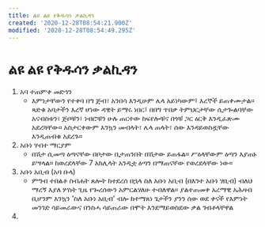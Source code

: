 ```yaml
---
title: ልዩ ልዩ የቅዱሳን ቃልኪዳን
created: '2020-12-28T08:54:21.900Z'
modified: '2020-12-28T08:54:49.295Z'
---
```


# ልዩ ልዩ የቅዱሳን ቃልኪዳን

1. አባ ተጠምቀ መድኅን
	- እምነታቸውን የተቀባ በግ ጅብ፣ አንበሳ እንዲሁም ሌላ አይነካውም፤ እረኞች ይጠቀሙታል። ጻድቁ አባታችን እረኛ ሆነው ዳዊት ይማሩ ነበር፤ በበግ ጥበቃ ትምህርታቸው ሲታጐልባቸው አናብስቱን፣ ጅቦቹን፣ ነብሮቹን ሁሉ ጠርተው ከፍየሎቹና በጎቹ ጋር ዕርቅ እንዲፈጽሙ አደረጓቸው። አስታርቀውም እንኳን መብላት፣ ሌላ ጠላት፣ ሰው እንዳይወስዷቸው እንዲጠብቁ አደረጉ።
1. አቡነ ሃብተ ማርያም
	- በሽታ ሲመጣ ዕጣናቸው በቦታው ቢታጠንበት በሽታው ይጠፋል። ሥዕላቸውም ዕጣን እያጠኑ ይሣላል። ከወረደላቸው 7 አክሊላት አንዲቷ ዕጣን በማጠናቸው የወረደላቸው ነው።
1. አቡነ አቢብ (አባ ቡላ)
	- ምግብ ተበልቶ ስብሐት ጸሎት ከተደረሰ በኋላ ስለ አቡነ አቢብ (በእንተ አቡነ ሃቢብ) ብለህ ማረኝ እያለ ሦስት ጊዜ የጐረሰውን አምርልሃለሁ ተብለዋል። ያልተጠመቀ አረማዊ አሕዛብ ቢሆንም እንኳን 'ስለ አቡነ አቢብ' ብሎ ከተማጸነ ጌታችን ያንን ሰው ወደ ቀናች የእምነት መንገድ ሳይመራውና በንስሓ ሳይጠራው በሞት እንደማይወስደው ቃል ገብቶላቸዋል
1. 
